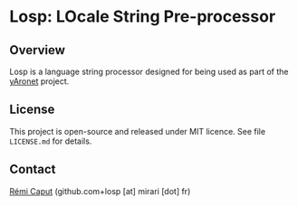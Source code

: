 Losp: LOcale String Pre-processor
=================================

Overview
--------

Losp is a language string processor designed for being used as part of the
[yAronet](https://github.com/r3c/yaronet) project.

License
-------

This project is open-source and released under MIT licence. See file
`LICENSE.md` for details.

Contact
-------

[Rémi Caput](http://remi.caput.fr/) (github.com+losp [at] mirari [dot] fr)
